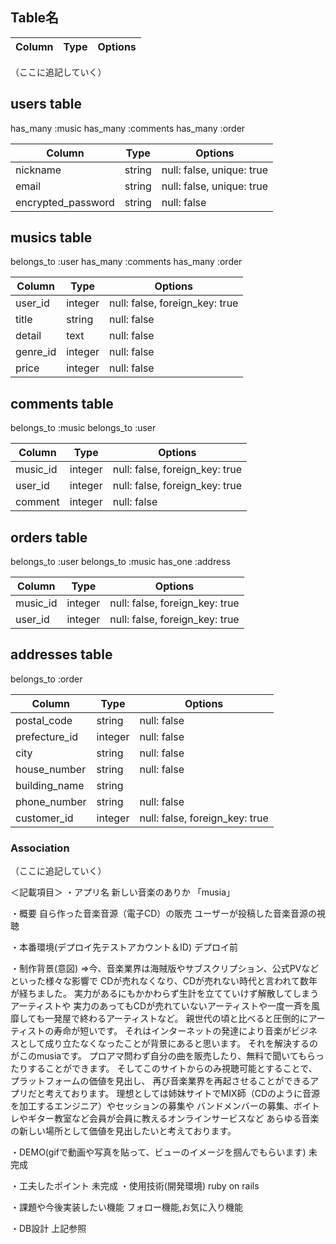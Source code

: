 ## Table名

|Column|Type|Options|
|------|----|-------|
（ここに追記していく）

## users table
has_many :music
has_many :comments
has_many :order

|Column|Type|Options|
|------|----|-------|
|nickname|string|null: false, unique: true|
|email|string|null: false, unique: true|
|encrypted_password|string|null: false|

## musics table
belongs_to :user
has_many :comments
has_many :order

|Column|Type|Options|
|------|----|-------|
|user_id|integer|null: false, foreign_key: true|
|title|string|null: false|
|detail|text|null: false|
|genre_id|integer|null: false|
|price|integer|null: false|

## comments table
  belongs_to :music
  belongs_to :user

|Column|Type|Options|
|------|----|-------|
|music_id|integer|null: false, foreign_key: true|
|user_id|integer|null: false, foreign_key: true|
|comment|integer|null: false|

## orders table
belongs_to :user
belongs_to :music
has_one :address

|Column|Type|Options|
|------|----|-------|
|music_id|integer|null: false, foreign_key: true|
|user_id|integer|null: false, foreign_key: true|

## addresses table
belongs_to :order

|Column|Type|Options|
|------|----|-------|
|postal_code|string|null: false|
|prefecture_id|integer|null: false|
|city|string|null: false|
|house_number|string|null: false|
|building_name|string|
|phone_number|string|null: false|
|customer_id|integer|null: false, foreign_key: true|

### Association
（ここに追記していく）

＜記載項目＞
・アプリ名
新しい音楽のありか 「musia」

・概要
自ら作った音楽音源（電子CD）の販売
ユーザーが投稿した音楽音源の視聴

・本番環境(デプロイ先テストアカウント＆ID)
デプロイ前

・制作背景(意図)
⇒今、音楽業界は海賊版やサブスクリプション、公式PVなどといった様々な影響で
CDが売れなくなり、CDが売れない時代と言われて数年が経ちました。
実力があるにもかかわらず生計を立てていけず解散してしまうアーティストや
実力のあってもCDが売れていないアーティストや一度一斉を風靡しても一発屋で終わるアーティストなど。
親世代の頃と比べると圧倒的にアーティストの寿命が短いです。
それはインターネットの発達により音楽がビジネスとして成り立たなくなったことが背景にあると思います。
それを解決するのがこのmusiaです。
プロアマ問わず自分の曲を販売したり、無料で聞いてもらったりすることができます。
そしてこのサイトからのみ視聴可能とすることで、プラットフォームの価値を見出し、
再び音楽業界を再起させることができるアプリだと考えております。
理想としては姉妹サイトでMIX師（CDのように音源を加工するエンジニア）やセッションの募集や
バンドメンバーの募集、ボイトレやギター教室など会員が会員に教えるオンラインサービスなど
あらゆる音楽の新しい場所として価値を見出したいと考えております。


・DEMO(gifで動画や写真を貼って、ビューのイメージを掴んでもらいます)
未完成

・工夫したポイント
未完成
・使用技術(開発環境)
ruby on rails 

・課題や今後実装したい機能
フォロー機能,お気に入り機能

・DB設計
上記参照
